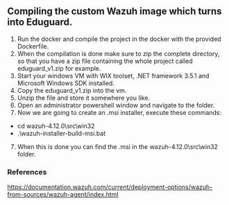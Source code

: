 ## Compiling the custom Wazuh image which turns into Eduguard.

1. Run the docker and compile the project in the docker with the provided Dockerfile.
2. When the compilation is done make sure to zip the complete directory, so that you have a zip file containing the whole project called eduguard_v1.zip for example.
3. Start your windows VM with WIX toolset, .NET framework 3.5.1 and Microsoft Windows SDK installed.
4. Copy the eduguard_v1.zip into the vm.
5. Unzip the file and store it somewhere you like.
5. Open an administrator powershell window and navigate to the folder.
6. Now we are going to create an .msi installer, execute these commands:
- cd wazuh-4.12.0\src\win32
- .\wazuh-installer-build-msi.bat
7. When this is done you can find the .msi in the wazuh-4.12.0\src\win32 folder.

### References
https://documentation.wazuh.com/current/deployment-options/wazuh-from-sources/wazuh-agent/index.html
